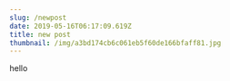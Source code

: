 ```yaml
---
slug: /newpost
date: 2019-05-16T06:17:09.619Z
title: new post
thumbnail: /img/a3bd174cb6c061eb5f60de166bfaff81.jpg
---
```

hello
